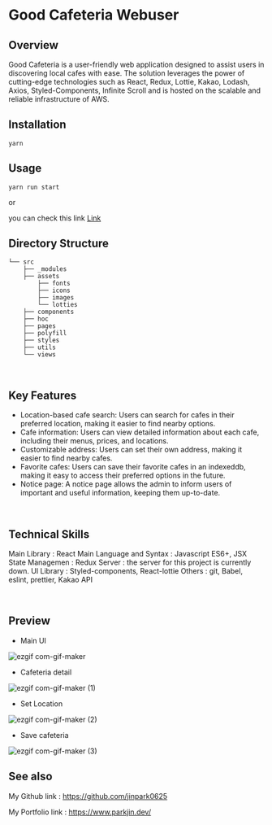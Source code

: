 # Good Cafeteria Webuser

## Overview

Good Cafeteria is a user-friendly web application designed to assist users in discovering local cafes with ease. The solution leverages the power of cutting-edge technologies such as React, Redux, Lottie, Kakao, Lodash, Axios, Styled-Components, Infinite Scroll and is hosted on the scalable and reliable infrastructure of AWS.

## Installation

```
yarn
```

## Usage

```
yarn run start
```

or

you can check this link
<a href="http://goodcafeteria.s3-website.ap-northeast-2.amazonaws.com/">Link<a/>

## Directory Structure

```
└── src
    ├── _modules
    ├── assets
        ├── fonts
        ├── icons
        ├── images
        └── lotties
    ├── components
    ├── hoc
    ├── pages
    ├── polyfill
    ├── styles
    ├── utils    
    └── views
```
<br/>

## Key Features

- Location-based cafe search: Users can search for cafes in their preferred location, making it easier to find nearby options.
- Cafe information: Users can view detailed information about each cafe, including their menus, prices, and locations.
- Customizable address: Users can set their own address, making it easier to find nearby cafes.
- Favorite cafes: Users can save their favorite cafes in an indexeddb, making it easy to access their preferred options in the future.
- Notice page: A notice page allows the admin to inform users of important and useful information, keeping them up-to-date.
    
<br/>
    
## Technical Skills
  
Main Library : React
Main Language and Syntax : Javascript ES6+, JSX
State Managemen : Redux
Server : the server for this project is currently down.
UI Library : Styled-components, React-lottie
Others : git, Babel, eslint, prettier, Kakao API
 
<br/>    
    
## Preview

- Main UI 
  
![ezgif com-gif-maker](https://user-images.githubusercontent.com/69961780/216701748-03db3b7a-4d23-4615-8f4c-69fc0c14b902.gif)


- Cafeteria detail
  
![ezgif com-gif-maker (1)](https://user-images.githubusercontent.com/69961780/216701810-61db3b85-3618-4767-ae80-f9763179e138.gif)

- Set Location
  
![ezgif com-gif-maker (2)](https://user-images.githubusercontent.com/69961780/216701831-270fa245-98ac-4558-bfd8-2df87c6f3284.gif)

- Save cafeteria 
  
![ezgif com-gif-maker (3)](https://user-images.githubusercontent.com/69961780/216701848-c205d5e9-a9ea-462c-b960-6e81ee696de8.gif)

  
## See also

My Github link : https://github.com/jinpark0625

My Portfolio link : https://www.parkjin.dev/    
  

  
  

